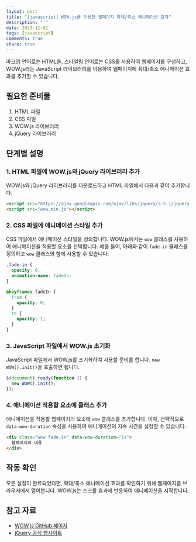 ```yaml
---
layout: post
title: "[javascript] WOW.js를 이용한 웹페이지 확대/축소 애니메이션 효과"
description: " "
date: 2023-11-01
tags: [javascript]
comments: true
share: true
---
```


마크업 언어로는 HTML을, 스타일링 언어로는 CSS를 사용하여 웹페이지를 구성하고, WOW.js라는 JavaScript 라이브러리를 이용하여 웹페이지에 확대/축소 애니메이션 효과를 추가할 수 있습니다.

## 필요한 준비물

1. HTML 파일
2. CSS 파일
3. WOW.js 라이브러리
4. jQuery 라이브러리

## 단계별 설명

### 1. HTML 파일에 WOW.js와 jQuery 라이브러리 추가

WOW.js와 jQuery 라이브러리를 다운로드하고 HTML 파일에서 다음과 같이 추가합니다.

```html
<script src="https://ajax.googleapis.com/ajax/libs/jquery/3.5.1/jquery.min.js"></script>
<script src="wow.min.js"></script>
```

### 2. CSS 파일에 애니메이션 스타일 추가

CSS 파일에서 애니메이션 스타일을 정의합니다. WOW.js에서는 `wow` 클래스를 사용하여 애니메이션을 적용할 요소를 선택합니다. 예를 들어, 아래와 같이 `fade-in` 클래스를 정의하고 `wow` 클래스와 함께 사용할 수 있습니다.

```css
.fade-in {
  opacity: 0;
  animation-name: fadeIn;
}

@keyframes fadeIn {
  from {
    opacity: 0;
  }
  to {
    opacity: 1;
  }
}
```

### 3. JavaScript 파일에서 WOW.js 초기화

JavaScript 파일에서 WOW.js를 초기화하여 사용할 준비를 합니다. `new WOW().init()`을 호출하면 됩니다.

```javascript
$(document).ready(function () {
  new WOW().init();
});
```

### 4. 애니메이션 적용할 요소에 클래스 추가

애니메이션을 적용할 웹페이지의 요소에 `wow` 클래스를 추가합니다. 이때, 선택적으로 `data-wow-duration` 속성을 사용하여 애니메이션의 지속 시간을 설정할 수 있습니다.

```html
<div class="wow fade-in" data-wow-duration="1s">
  웹페이지의 내용
</div>
```

## 작동 확인

모든 설정이 완료되었다면, 확대/축소 애니메이션 효과를 확인하기 위해 웹페이지를 브라우저에서 열어봅니다. WOW.js는 스크롤 효과에 반응하여 애니메이션을 시작합니다.

## 참고 자료

- [WOW.js GitHub 페이지](https://github.com/matthieua/WOW)
- [jQuery 공식 웹사이트](https://jquery.com/)
